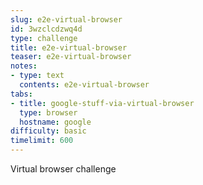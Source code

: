 ```yaml
---
slug: e2e-virtual-browser
id: 3wzclcdzwq4d
type: challenge
title: e2e-virtual-browser
teaser: e2e-virtual-browser
notes:
- type: text
  contents: e2e-virtual-browser
tabs:
- title: google-stuff-via-virtual-browser
  type: browser
  hostname: google
difficulty: basic
timelimit: 600
---
```


Virtual browser challenge